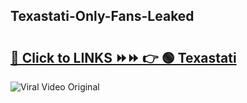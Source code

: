 
 ## Texastati-Only-Fans-Leaked

# <h2><a href="https://clipsfans.com/Texastati&ref=git">🔗 Click to LINKS ⏩⏩ 👉 🟢 Texastati </a></h2>

<a href="https://clipsfans.com/Texastati&ref=git" rel="nofollow" data-target="animated-image.originalLink"><img src="https://i.ibb.co.com/xMMVF88/686577567.gif" alt="Viral Video Original" style="max-width: 100%; display: inline-block;" data-target="animated-image.originalImage"></a>
